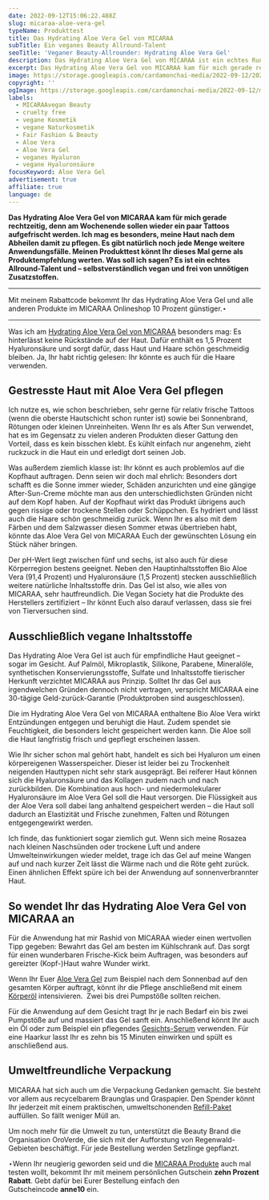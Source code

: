 ```yaml
---
date: 2022-09-12T15:06:22.488Z
slug: micaraa-aloe-vera-gel
typeName: Produkttest
title: Das Hydrating Aloe Vera Gel von MICARAA
subTitle: Ein veganes Beauty Allround-Talent
seoTitle: 'Veganer Beauty-Allrounder: Hydrating Aloe Vera Gel'
description: Das Hydrating Aloe Vera Gel von MICARAA ist ein echtes Rundum-Talent. Ihr könnt es auf den Körper, das Gesicht oder die Haare auftragen.
excerpt: Das Hydrating Aloe Vera Gel von MICARAA kam für mich gerade rechtzeitig, denn am Wochenende sollen wieder ein paar Tattoos aufgefrischt werden. Ich mag es besonders, meine Haut nach dem Abheilen damit zu pflegen. Es gibt natürlich noch jede Menge weitere Anwendungsfälle. Meinen Produkttest könnt Ihr dieses Mal gerne als Produktempfehlung werten.
image: https://storage.googleapis.com/cardamonchai-media/2022-09-12/2022-09-12-micaraa-aloe-vera-gel-jpg-imagine-080808_625240_2048_1536/640.webp
copyright: ''
ogImage: https://storage.googleapis.com/cardamonchai-media/2022-09-12/micaraa-aloe-vera-gel-fb-jpeg-imagine-080808_62513f_1200_628/640.webp
labels:
  - MICARAAvegan Beauty
  - cruelty free
  - vegane Kosmetik
  - vegane Naturkosmetik
  - Fair Fashion & Beauty
  - Aloe Vera
  - Aloe Vera Gel
  - veganes Hyaluron
  - vegane Hyaluronsäure
focusKeyword: Aloe Vera Gel
advertisement: true
affiliate: true
language: de
---
```


**Das Hydrating Aloe Vera Gel von MICARAA kam für mich gerade rechtzeitig, denn am Wochenende sollen wieder ein paar Tattoos aufgefrischt werden. Ich mag es besonders, meine Haut nach dem Abheilen damit zu pflegen. Es gibt natürlich noch jede Menge weitere Anwendungsfälle. Meinen Produkttest könnt Ihr dieses Mal gerne als Produktempfehlung werten. Was soll ich sagen? Es ist ein echtes Allround-Talent und – selbstverständlich vegan und frei von unnötigen Zusatzstoffen.**

---

Mit meinem Rabattcode bekommt Ihr das Hydrating Aloe Vera Gel und alle anderen Produkte im MICARAA Onlineshop 10 Prozent günstiger.⋆

---

Was ich am [Hydrating Aloe Vera Gel von MICARAA](https://tidd.ly/3Qyb5Wh) besonders mag: Es hinterlässt keine Rückstände auf der Haut. Dafür enthält es 1,5 Prozent Hyaluronsäure und sorgt dafür, dass Haut und Haare schön geschmeidig bleiben. Ja, Ihr habt richtig gelesen: Ihr könnte es auch für die Haare verwenden.

## Gestresste Haut mit Aloe Vera Gel pflegen

Ich nutze es, wie schon beschrieben, sehr gerne für relativ frische Tattoos (wenn die oberste Hautschicht schon runter ist) sowie bei Sonnenbrand, Rötungen oder kleinen Unreinheiten. Wenn Ihr es als After Sun verwendet, hat es im Gegensatz zu vielen anderen Produkten dieser Gattung den Vorteil, dass es kein bisschen klebt. Es kühlt einfach nur angenehm, zieht ruckzuck in die Haut ein und erledigt dort seinen Job.

Was außerdem ziemlich klasse ist: Ihr könnt es auch problemlos auf die Kopfhaut auftragen. Denn seien wir doch mal ehrlich: Besonders dort schafft es die Sonne immer wieder, Schäden anzurichten und eine gängige After-Sun-Creme möchte man aus den unterschiedlichsten Gründen nicht auf dem Kopf haben. Auf der Kopfhaut wirkt das Produkt übrigens auch gegen rissige oder trockene Stellen oder Schüppchen. Es hydriert und lässt auch die Haare schön geschmeidig zurück. Wenn Ihr es also mit dem Färben und dem Salzwasser diesen Sommer etwas übertrieben habt, könnte das Aloe Vera Gel von MICARAA Euch der gewünschten Lösung ein Stück näher bringen.

Der pH-Wert liegt zwischen fünf und sechs, ist also auch für diese Körperregion bestens geeignet. Neben den Hauptinhaltsstoffen Bio Aloe Vera (91,4 Prozent) und Hyaluronsäure (1,5 Prozent) stecken ausschließlich weitere natürliche Inhaltsstoffe drin. Das Gel ist also, wie alles von MICARAA, sehr hautfreundlich. Die Vegan Society hat die Produkte des Herstellers zertifiziert – Ihr könnt Euch also darauf verlassen, dass sie frei von Tierversuchen sind.

<Gallery name="micaraa-aloe-vera-gel-1" />

## Ausschließlich vegane Inhaltsstoffe

Das Hydrating Aloe Vera Gel ist auch für empfindliche Haut geeignet – sogar im Gesicht. Auf Palmöl, Mikroplastik, Silikone, Parabene, Mineralöle, synthetischen Konservierungsstoffe, Sulfate und Inhaltsstoffe tierischer Herkunft verzichtet MICARAA aus Prinzip. Solltet Ihr das Gel aus irgendwelchen Gründen dennoch nicht vertragen, verspricht MICARAA eine 30-tägige Geld-zurück-Garantie (Produktproben sind ausgeschlossen).

Die im Hydrating Aloe Vera Gel von MICARAA enthaltene Bio Aloe Vera wirkt Entzündungen entgegen und beruhigt die Haut. Zudem spendet sie Feuchtigkeit, die besonders leicht gespeichert werden kann. Die Aloe soll die Haut langfristig frisch und gepflegt erscheinen lassen.

Wie Ihr sicher schon mal gehört habt, handelt es sich bei Hyaluron um einen körpereigenen Wasserspeicher. Dieser ist leider bei zu Trockenheit neigenden Hauttypen nicht sehr stark ausgeprägt. Bei reiferer Haut können sich die Hyaluronsäure und das Kollagen zudem nach und nach zurückbilden. Die Kombination aus hoch- und niedermolekularer Hyaluronsäure im Aloe Vera Gel soll die Haut versorgen. Die Flüssigkeit aus der Aloe Vera soll dabei lang anhaltend gespeichert werden – die Haut soll dadurch an Elastizität und Frische zunehmen, Falten und Rötungen entgegengewirkt werden.

Ich finde, das funktioniert sogar ziemlich gut. Wenn sich meine Rosazea nach kleinen Naschsünden oder trockene Luft und andere Umwelteinwirkungen wieder meldet, trage ich das Gel auf meine Wangen auf und nach kurzer Zeit lässt die Wärme nach und die Röte geht zurück. Einen ähnlichen Effekt spüre ich bei der Anwendung auf sonnenverbrannter Haut.

## So wendet Ihr das Hydrating Aloe Vera Gel von MICARAA an

Für die Anwendung hat mir Rashid von MICARAA wieder einen wertvollen Tipp gegeben: Bewahrt das Gel am besten im Kühlschrank auf. Das sorgt für einen wunderbaren Frische-Kick beim Auftragen, was besonders auf gereizter (Kopf-)Haut wahre Wunder wirkt.

Wenn Ihr Euer [Aloe Vera Gel](https://tidd.ly/3Qyb5Wh) zum Beispiel nach dem Sonnenbad auf den gesamten Körper auftragt, könnt ihr die Pflege anschließend mit einem [Körperöl](https://tidd.ly/3RVzTbR) intensivieren.  Zwei bis drei Pumpstöße sollten reichen.

Für die Anwendung auf dem Gesicht tragt Ihr je nach Bedarf ein bis zwei Pumpstöße auf und massiert das Gel sanft ein. Anschließend könnt Ihr auch ein Öl oder zum Beispiel ein pflegendes [Gesichts-Serum](/2022/07/micaraa-bakuchiol-face-serum/) verwenden. Für eine Haarkur lasst Ihr es zehn bis 15 Minuten einwirken und spült es anschließend aus.

## Umweltfreundliche Verpackung

MICARAA hat sich auch um die Verpackung Gedanken gemacht. Sie besteht vor allem aus recycelbarem Braunglas und Graspapier. Den Spender könnt Ihr jederzeit mit einem praktischen, umweltschonenden [Refill-Paket](https://tidd.ly/3U6T4RR) auffüllen. So fällt weniger Müll an.

Um noch mehr für die Umwelt zu tun, unterstützt die Beauty Brand die Organisation OroVerde, die sich mit der Aufforstung von Regenwald-Gebieten beschäftigt. Für jede Bestellung werden Setzlinge gepflanzt.

⋆Wenn Ihr neugierig geworden seid und die [MICARAA Produkte](https://tidd.ly/3bcl01z) auch mal testen wollt, bekommt Ihr mit meinem persönlichen Gutschein **zehn Prozent Rabatt**. Gebt dafür bei Eurer Bestellung einfach den Gutscheincode **anne10** ein.

<Gallery name="micaraa-aloe-vera-gel-2" />
